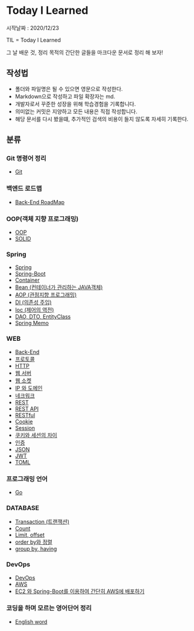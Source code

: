 # Today I Learned
시작날짜 : 2020/12/23

TIL = Today I Learned

그 날 배운 것, 정리 목적의 간단한 글들을 마크다운 문서로 정리 해 보자!

## 작성법  
- 폴더와 파일명은 될 수 있으면 영문으로 작성한다.
- Markdown으로 작성하고 파일 확장자는 md.
- 개발자로서 꾸준한 성장을 위해 학습경험을 기록합니다.
- 의미없는 커밋은 지양하고 모든 내용은 직접 작성합니다.
- 해당 문서를 다시 봤을떄, 추가적인 검색의 비용이 들지 않도록 자세히 기록한다.


## 분류
### Git 명령어 정리
- [Git](./git/git.md)
### 백엔드 로드맵
- [Back-End RoadMap](./web/roadmap.md)
### OOP(객체 지향 프로그래밍)
- [OOP](./oop/oop.md)
- [SOLID](./oop/solid.md)
### Spring
- [Spring](./spring/spring.md)
- [Spring-Boot](./spring/spring-boot.md)
- [Container](./spring/container.md)
- [Bean (컨테이너가 관리하는 JAVA객체)](./spring/bean.md)
- [AOP (관점지향 프로그래밍)](./spring/aop.md)
- [DI (의존성 주입)](./spring/di.md)
- [Ioc (제어의 역전)](./spring/ioc.md)
- [DAO, DTO, EntityClass](./spring/dao,dto,entity-class.md)
- [Spring Memo](./spring/memo.md)
### WEB
- [Back-End](./web/backend-study.md)
- [프로토콜](./web/protocol.md)
- [HTTP](./web/http.md)
- [웹 서버](./web/web-server.md)
- [웹 소켓](./web/web-socket.md)
- [IP 와 도메인](./web/ip-domain.md)
- [네크워크](./web/network.md)
- [REST](./web/rest.md)
- [REST API](./web/restapi.md)
- [RESTful](./web/restful.md)
- [Cookie](./web/cookie.md)
- [Session](./web/session.md)
- [쿠키와 세션의 차이](./web/cookiesessiondifference.md)
- [인증](./web/certified.md)
- [JSON](./web/json.md)
- [JWT](./web/jwt.md)
- [TOML](./web/toml.md)
### 프로그래밍 언어
- [Go](./language/go.md)
### DATABASE
- [Transaction (트랜잭션)](./Database/transaction.md)
- [Count](./Database/count.md)
- [Limit, offset](./Database/limit-offset.md)
- [order by와 정렬](./Database/orderby-sort.md)
- [group by, having](./Database/groupby-having.md)
### DevOps
- [DevOps](./devops/devops.md)
- [AWS](./devops/aws/aws.md)
- [EC2 와 Spring-Boot를 이용하여 간단히 AWS에 배포하기](./devops/aws/aws-ec2.md)
### 코딩을 하며 모르는 영어단어 정리
- [English word](./english/word.md)